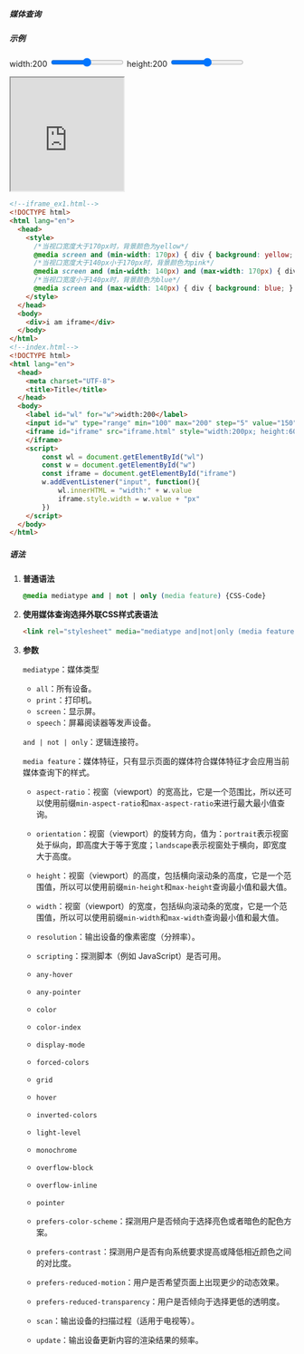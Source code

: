 ##### 媒体查询

##### 示例

<label id="wl" for="w">width:200</label>
<input id="w" type="range" min="100" max="200" step="5" value="150">
<label id="hl" for="h">height:200</label>
<input id="h" type="range" min="100" max="200" step="5" value="150">

<iframe id="iframe" src="http://www.tronbird.com/upload/2020/3/iframe_ex1-9bf3cfe8943149e58a28b09fefc90c09.html" style="width:200px; height:200px" >
</iframe>
<script>
    const wl = document.getElementById("wl")
	const w = document.getElementById("w")
	const hl = document.getElementById("hl")
	const h = document.getElementById("h")
	const iframe = document.getElementById("iframe")
	w.addEventListener("input", function(){
		wl.innerHTML = "width:" + w.value
		iframe.style.width = w.value + "px"
	})
	h.addEventListener("input", function(){
		hl.innerHTML = "width:" + h.value
		iframe.style.height = h.value + "px"
	})
</script>

```html
<!--iframe_ex1.html-->
<!DOCTYPE html>
<html lang="en">
  <head>
	<style>
      /*当视口宽度大于170px时，背景颜色为yellow*/
	  @media screen and (min-width: 170px) { div { background: yellow; } }
      /*当视口宽度大于140px小于170px时，背景颜色为pink*/
	  @media screen and (min-width: 140px) and (max-width: 170px) { div { background: pink; } }
      /*当视口宽度小于140px时，背景颜色为blue*/
	  @media screen and (max-width: 140px) { div { background: blue; } }    
	</style>
  </head>
  <body>
    <div>i am iframe</div>
  </body>
</html>
<!--index.html-->
<!DOCTYPE html>
<html lang="en">
  <head>
    <meta charset="UTF-8">
    <title>Title</title>
  </head>
  <body>
    <label id="wl" for="w">width:200</label>
	<input id="w" type="range" min="100" max="200" step="5" value="150">
	<iframe id="iframe" src="iframe.html" style="width:200px; height:60px" >
	</iframe>
    <script>
	    const wl = document.getElementById("wl")
		const w = document.getElementById("w")
		const iframe = document.getElementById("iframe")
		w.addEventListener("input", function(){
		    wl.innerHTML = "width:" + w.value
			iframe.style.width = w.value + "px"
		})
	</script>
  </body>
</html>
```



##### 语法

1. **普通语法**

   ```css
   @media mediatype and | not | only (media feature) {CSS-Code}
   ```

2. **使用媒体查询选择外联CSS样式表语法**

   ```html
   <link rel="stylesheet" media="mediatype and|not|only (media feature)" href="mystylesheet.css">
   ```

3. **参数**

   `mediatype`：媒体类型

   - `all`：所有设备。
   - `print`：打印机。
   - `screen`：显示屏。
   - `speech`：屏幕阅读器等发声设备。

   `and | not | only`：逻辑连接符。

   `media feature`：媒体特征，只有显示页面的媒体符合媒体特征才会应用当前媒体查询下的样式。

   - `aspect-ratio`：视窗（viewport）的宽高比，它是一个范围比，所以还可以使用前缀`min-aspect-ratio`和`max-aspect-ratio`来进行最大最小值查询。
   - `orientation`：视窗（viewport）的旋转方向，值为：`portrait`表示视窗处于纵向，即高度大于等于宽度；`landscape`表示视窗处于横向，即宽度大于高度。
   - `height`：视窗（viewport）的高度，包括横向滚动条的高度，它是一个范围值，所以可以使用前缀`min-height`和`max-height`查询最小值和最大值。
   - `width`：视窗（viewport）的宽度，包括纵向滚动条的宽度，它是一个范围值，所以可以使用前缀`min-width`和`max-width`查询最小值和最大值。
   - `resolution`：输出设备的像素密度（分辨率）。
   - `scripting`：探测脚本（例如 JavaScript）是否可用。

   - `any-hover`
   - `any-pointer`
   - `color`
   - `color-index`
   - `display-mode`
   - `forced-colors`
   - `grid`
   - `hover`
   - `inverted-colors`
   - `light-level`
   - `monochrome`
   - `overflow-block`
   - `overflow-inline`
   - `pointer`
   - `prefers-color-scheme`：探测用户是否倾向于选择亮色或者暗色的配色方案。
   - `prefers-contrast`：探测用户是否有向系统要求提高或降低相近颜色之间的对比度。
   - `prefers-reduced-motion`：用户是否希望页面上出现更少的动态效果。
   - `prefers-reduced-transparency`：用户是否倾向于选择更低的透明度。
   - `scan`：输出设备的扫描过程（适用于电视等）。
   - `update`：输出设备更新内容的渲染结果的频率。





